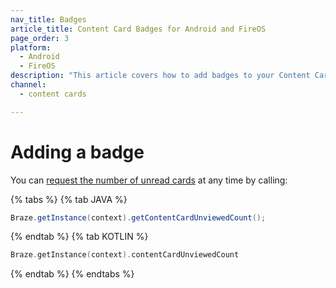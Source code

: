 ```yaml
---
nav_title: Badges
article_title: Content Card Badges for Android and FireOS
page_order: 3
platform: 
  - Android
  - FireOS
description: "This article covers how to add badges to your Content Cards in your Android application."
channel:
  - content cards

---
```


# Adding a badge

You can [request the number of unread cards][1] at any time by calling:

{% tabs %}
{% tab JAVA %}

```java
Braze.getInstance(context).getContentCardUnviewedCount();
```

{% endtab %}
{% tab KOTLIN %}

```kotlin
Braze.getInstance(context).contentCardUnviewedCount
```

{% endtab %}
{% endtabs %}

[1]: https://appboy.github.io/appboy-android-sdk/kdoc/braze-android-sdk/com.appboy/-appboy/get-content-card-unviewed-count.html
